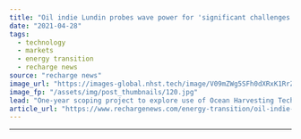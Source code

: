 ```yaml
---
title: "Oil indie Lundin probes wave power for 'significant challenges' of offshore decarbonisation"
date: "2021-04-28"
tags: 
  - technology
  - markets
  - energy transition
  - recharge news
source: "recharge news"
image_url: "https://images-global.nhst.tech/image/V09mZWg5SFh0dXRxK1RrZkhpZndaZGE5cTRtemFrUWFBSVNINUMvZ20xZz0=/nhst/binary/f1accd2e2d7d04fb71ef8b303bb117ad"
image_fp: "/assets/img/post_thumbnails/120.jpg"
lead: "One-year scoping project to explore use of Ocean Harvesting Technologies' 'point absorber' style design in reducing emissions from oil and gas operations at sea"
article_url: "https://www.rechargenews.com/energy-transition/oil-indie-lundin-probes-wave-power-for-significant-challenges-of-offshore-decarbonisation/2-1-1002441"
---
```


---
